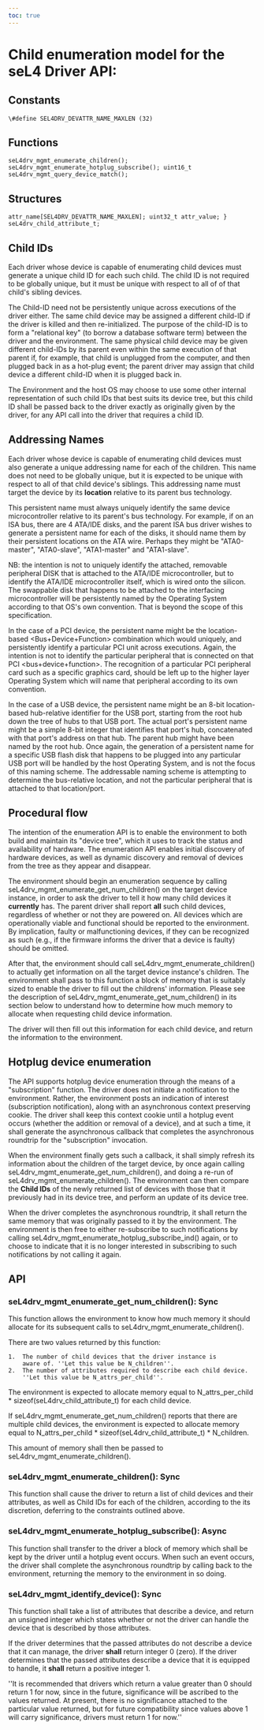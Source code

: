 ```yaml
---
toc: true
---
```


# Child enumeration model for the seL4 Driver API:


## Constants
 ` \#define SEL4DRV_DEVATTR_NAME_MAXLEN (32) `

## Functions
``` seL4drv_mgmt_enumerate_get_num_children():
seL4drv_mgmt_enumerate_children();
seL4drv_mgmt_enumerate_hotplug_subscribe(); uint16_t
seL4drv_mgmt_query_device_match();
```

## Structures
``` typedef struct seL4drv_child_attribute_ { char
attr_name[SEL4DRV_DEVATTR_NAME_MAXLEN]; uint32_t attr_value; }
seL4drv_child_attribute_t;
```

## Child IDs
 Each driver whose device is capable of enumerating child
devices must generate a unique child ID for each such child. The child
ID is not required to be globally unique, but it must be unique with
respect to all of of that child's sibling devices.

The Child-ID need not be persistently unique across executions of the
driver either. The same child device may be assigned a different
child-ID if the driver is killed and then re-initialized. The purpose of
the child-ID is to form a "relational key" (to borrow a database
software term) between the driver and the environment. The same physical
child device may be given different child-IDs by its parent even within
the same execution of that parent if, for example, that child is
unplugged from the computer, and then plugged back in as a hot-plug
event; the parent driver may assign that child device a different
child-ID when it is plugged back in.

The Environment and the host OS may choose to use some other internal
representation of such child IDs that best suits its device tree, but
this child ID shall be passed back to the driver exactly as originally
given by the driver, for any API call into the driver that requires a
child ID.

## Addressing Names
 Each driver whose device is capable of
enumerating child devices must also generate a unique addressing name
for each of the children. This name does not need to be globally unique,
but it is expected to be unique with respect to all of that child
device's siblings. This addressing name must target the device by its
**location** relative to its parent bus technology.

This persistent name must always uniquely identify the same device
microcontroller relative to its parent's bus technology. For example, if
on an ISA bus, there are 4 ATA/IDE disks, and the parent ISA bus driver
wishes to generate a persistent name for each of the disks, it should
name them by their persistent locations on the ATA wire. Perhaps they
might be "ATA0-master", "ATA0-slave", "ATA1-master" and "ATA1-slave".

NB: the intention is not to uniquely identify the attached, removable
peripheral DISK that is attached to the ATA/IDE microcontroller, but to
identify the ATA/IDE microcontroller itself, which is wired onto the
silicon. The swappable disk that happens to be attached to the
interfacing microcontroller will be persistently named by the Operating
System according to that OS's own convention. That is beyond the scope
of this specification.

In the case of a PCI device, the persistent name might be the
location-based <Bus+Device+Function> combination which would
uniquely, and persistently identify a particular PCI unit across
executions. Again, the intention is not to identify the particular
peripheral that is connected on that PCI <bus+device+function>.
The recognition of a particular PCI peripheral card such as a specific
graphics card, should be left up to the higher layer Operating System
which will name that peripheral according to its own convention.

In the case of a USB device, the persistent name might be an 8-bit
location-based hub-relative identifier for the USB port, starting from
the root hub down the tree of hubs to that USB port. The actual port's
persistent name might be a simple 8-bit integer that identifies that
port's hub, concatenated with that port's address on that hub. The
parent hub might have been named by the root hub. Once again, the
generation of a persistent name for a specific USB flash disk that
happens to be plugged into any particular USB port will be handled by
the host Operating System, and is not the focus of this naming scheme.
The addressable naming scheme is attempting to determine the
bus-relative location, and not the particular peripheral that is
attached to that location/port.

## Procedural flow
 The intention of the enumeration API is to enable
the environment to both build and maintain its "device tree", which it
uses to track the status and availability of hardware. The enumeration
API enables initial discovery of hardware devices, as well as dynamic
discovery and removal of devices from the tree as they appear and
disappear.

The environment should begin an enumeration sequence by calling
seL4drv_mgmt_enumerate_get_num_children() on the target device
instance, in order to ask the driver to tell it how many child devices
it **currently** has. The parent driver shall report **all** such
child devices, regardless of whether or not they are powered on. All
devices which are operationally viable and functional should be reported
to the environment. By implication, faulty or malfunctioning devices, if
they can be recognized as such (e.g., if the firmware informs the driver
that a device is faulty) should be omitted.

After that, the environment should call
seL4drv_mgmt_enumerate_children() to actually get information on all
the target device instance's children. The environment shall pass to
this function a block of memory that is suitably sized to enable the
driver to fill out the childrens' information. Please see the
description of seL4drv_mgmt_enumerate_get_num_children() in its
section below to understand how to determine how much memory to allocate
when requesting child device information.

The driver will then fill out this information for each child device,
and return the information to the environment.

## Hotplug device enumeration
 The API supports hotplug device
enumeration through the means of a "subscription" function. The driver
does not initiate a notification to the environment. Rather, the
environment posts an indication of interest (subscription notification),
along with an asynchronous context preserving cookie. The driver shall
keep this context cookie until a hotplug event occurs (whether the
addition or removal of a device), and at such a time, it shall generate
the asynchronous callback that completes the asynchronous roundtrip for
the "subscription" invocation.

When the environment finally gets such a callback, it shall simply
refresh its information about the children of the target device, by once
again calling seL4drv_mgmt_enumerate_get_num_children(), and doing
a re-run of seL4drv_mgmt_enumerate_children(). The environment can
then compare the **Child IDs** of the newly returned list of devices
with those that it previously had in its device tree, and perform an
update of its device tree.

When the driver completes the asynchronous roundtrip, it shall return
the same memory that was originally passed to it by the environment. The
environment is then free to either re-subscribe to such notifications by
calling seL4drv_mgmt_enumerate_hotplug_subscribe_ind() again, or to
choose to indicate that it is no longer interested in subscribing to
such notifications by not calling it again.

## API


### seL4drv_mgmt_enumerate_get_num_children(): Sync
 This
function allows the environment to know how much memory it should
allocate for its subsequent calls to
seL4drv_mgmt_enumerate_children().

There are two values returned by this function:

    1.  The number of child devices that the driver instance is
        aware of. ''Let this value be N_children''.
    2.  The number of attributes required to describe each child device.
        ''Let this value be N_attrs_per_child''.

The environment is expected to allocate memory equal to
N_attrs_per_child * sizeof(seL4drv_child_attribute_t) for each
child device.

If seL4drv_mgmt_enumerate_get_num_children() reports that there are
multiple child devices, the environment is expected to allocate memory
equal to
N_attrs_per_child * sizeof(seL4drv_child_attribute_t) * N_children.

This amount of memory shall then be passed to
seL4drv_mgmt_enumerate_children().

### seL4drv_mgmt_enumerate_children(): Sync
 This function shall
cause the driver to return a list of child devices and their attributes,
as well as Child IDs for each of the children, according to the its
discretion, deferring to the constraints outlined above.

### seL4drv_mgmt_enumerate_hotplug_subscribe(): Async
 This
function shall transfer to the driver a block of memory which shall be
kept by the driver until a hotplug event occurs. When such an event
occurs, the driver shall complete the asynchronous roundtrip by calling
back to the environment, returning the memory to the environment in so
doing.

### seL4drv_mgmt_identify_device(): Sync
 This function shall take
a list of attributes that describe a device, and return an unsigned
integer which states whether or not the driver can handle the device
that is described by those attributes.

If the driver determines that the passed attributes do not describe a
device that it can manage, the driver **shall** return integer 0
(zero). If the driver determines that the passed attributes describe a
device that it is equipped to handle, it **shall** return a positive
integer 1.

''It is recommended that drivers which return a value greater than 0
should return 1 for now, since in the future, significance will be
ascribed to the values returned. At present, there is no significance
attached to the particular value returned, but for future compatibility
since values above 1 will carry significance, drivers must return 1 for
now.''
